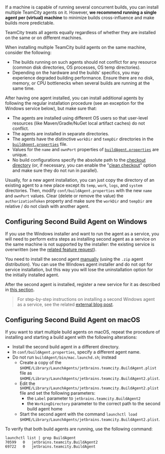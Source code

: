 [//]: # (title: Install Multiple Agents on One Machine)
[//]: # (auxiliary-id: Install Multiple Agents on One Machine)

If a machine is capable of running several concurrent builds, you can install multiple TeamCity agents on it. However, __we recommend running a single agent per (virtual) machine__ to minimize builds cross-influence and make builds more predictable. 

TeamCity treats all agents equally regardless of whether they are installed on the same or on different machines.

When installing multiple TeamCity build agents on the same machine, consider the following:
* The builds running on such agents should not conflict for any resource (common disk directories, OS processes, OS temp directories).
* Depending on the hardware and the builds' specifics, you may experience degraded building performance. Ensure there are no disk, memory, or CPU bottlenecks when several builds are running at the same time.

After having one agent installed, you can install additional agents by following the regular installation procedure (see an exception for the Windows service below), but make sure that:
* The agents are installed using different OS users so that user-level resources (like Maven/Gradle/NuGet local artifact caches) do not conflict.
* The agents are installed in separate directories.
* The agents have the distinctive `workDir` and `tempDir` directories in the [`buildAgent.properties`](configure-agent-installation.md) file.
* Values for the `name` and `ownPort` properties of [`buildAgent.properties`](configure-agent-installation.md) are unique.
* No build configurations specify the absolute path to the [checkout directory](build-checkout-directory.md) (or, if necessary, you can enable the "[clean checkout](clean-checkout.md)" option and make sure they do not run in parallel).

Usually, for a new agent installation, you can just copy the directory of an existing agent to a new place except its `temp`, `work`, `logs`, and `system` directories. Then, modify `conf/buildAgent.properties` with the new `name` and `ownPort` values. Clear (delete or remove the value) the `authorizationToken` property and make sure the `workDir` and `tempDir` are relative / do not clash with another agent.

## Configuring Second Build Agent on Windows

If you use the Windows installer and want to run the agent as a service, you will need to perform extra steps as installing second agent as a service on the same machine is not supported by the installer: the existing service is overwritten (see the [related feature request](https://youtrack.jetbrains.com/issue/TW-4962)).

You need to install the second agent [manually](install-teamcity-agent.md#Install+from+ZIP+File) (using the `.zip` agent distribution). You can use the Windows agent installer and do not opt for service installation, but this way you will lose the uninstallation option for the initially installed agent.

After the second agent is installed, register a new service for it as described in [this section](start-teamcity-agent.md#Build+Agent+as+Windows+Service).

>For step-by-step instructions on installing a second Windows agent as a service, see the related [external blog post](https://handcraftsman.wordpress.com/2010/07/20/multiple-teamcity-build-agents-on-one-server/).

## Configuring Second Build Agent on macOS

If you want to start multiple build agents on macOS, repeat the procedure of installing and starting a build agent with the following alterations:
* Install the second build agent in a different directory.
* In `conf/buildAgent.properties`, specify a different agent name.
* Do not run `buildAgent/bin/mac.launchd.sh`; instead
    * Create a copy of the `$HOME/Library/LaunchAgents/jetbrains.teamcity.BuildAgent.plist` file as `$HOME/Library/LaunchAgents/jetbrains.teamcity.BuildAgent2.plist`.
    * Edit the `$HOME/Library/LaunchAgents/jetbrains.teamcity.BuildAgent2.plist` file and set the following parameters:
        * the `Label` parameter to `jetbrains.teamcity.BuildAgent2`
        * the `WorkingDirectory` parameter to the correct path to the second build agent home
    * Start the second agent with the command `launchctl load $HOME/Library/LaunchAgents/jetbrains.teamcity.BuildAgent2.plist`.

To verify that both build agents are running, use the following command:

```Shell
launchctl list | grep BuildAgent 
70599	0	jetbrains.teamcity.BuildAgent2
69722	0	jetbrains.teamcity.BuildAgent

```